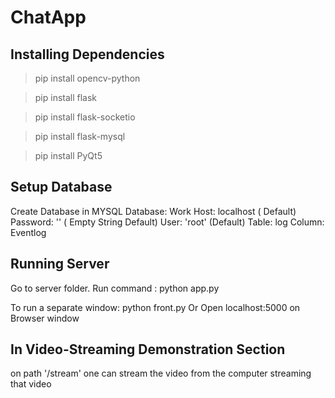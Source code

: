 # ChatApp

## Installing Dependencies
>pip install opencv-python

>pip install flask 

>pip install flask-socketio

>pip install flask-mysql

>pip install PyQt5

## Setup Database
Create Database in MYSQL
Database: Work
Host: localhost ( Default)
Password: '' ( Empty String Default)
User: 'root' (Default)
Table: log
Column: Eventlog

## Running Server
Go to server folder.
Run command : python app.py

To run a separate window: python front.py
Or Open localhost:5000 on Browser window

## In Video-Streaming Demonstration Section
on path '/stream' one can stream the video from the computer streaming that video
